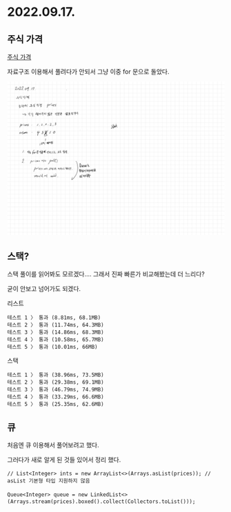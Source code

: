 # 2022.09.17.

## 주식 가격

[주식 가격](https://school.programmers.co.kr/learn/courses/30/lessons/42584#)

자료구조 이용해서 풀려다가 안되서 그냥 이중 for 문으로 돌았다.

![](TIL-27.jpg)

## 스택?

스택 풀이를 읽어봐도 모르겠다.... 그래서 진짜 빠른가 비교해봤는데 더 느리다?

굳이 안보고 넘어가도 되겠다.

리스트

```
테스트 1 〉 통과 (8.81ms, 68.1MB)
테스트 2 〉 통과 (11.74ms, 64.3MB)
테스트 3 〉 통과 (14.86ms, 68.3MB)
테스트 4 〉 통과 (10.58ms, 65.7MB)
테스트 5 〉 통과 (10.01ms, 66MB)
```

스택

```
테스트 1 〉 통과 (38.96ms, 73.5MB)
테스트 2 〉 통과 (29.38ms, 69.1MB)
테스트 3 〉 통과 (46.79ms, 74.9MB)
테스트 4 〉 통과 (33.29ms, 66.6MB)
테스트 5 〉 통과 (25.35ms, 62.6MB)
```

## 큐

처음엔 큐 이용해서 풀어보려고 했다.

그러다가 새로 알게 된 것들 있어서 정리 했다.

```
// List<Integer> ints = new ArrayList<>(Arrays.asList(prices)); // asList 기본형 타입 지원하지 않음

Queue<Integer> queue = new LinkedList<>(Arrays.stream(prices).boxed().collect(Collectors.toList())); 
```
